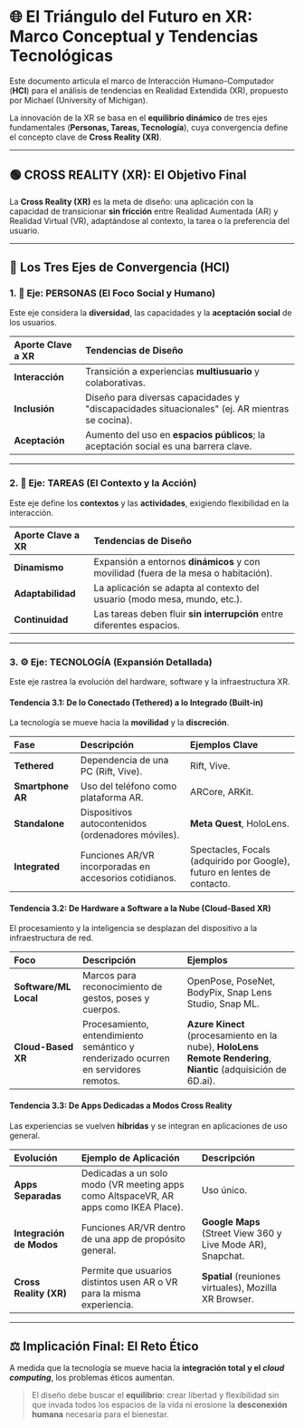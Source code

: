 # 🌐 El Triángulo del Futuro en XR: Marco Conceptual y Tendencias Tecnológicas

Este documento articula el marco de Interacción Humano-Computador (**HCI**) para el análisis de tendencias en Realidad Extendida (XR), propuesto por Michael (University of Michigan).

La innovación de la XR se basa en el **equilibrio dinámico** de tres ejes fundamentales (**Personas, Tareas, Tecnología**), cuya convergencia define el concepto clave de **Cross Reality (XR)**.

---

## 🟢 CROSS REALITY (XR): El Objetivo Final

La **Cross Reality (XR)** es la meta de diseño: una aplicación con la capacidad de transicionar **sin fricción** entre Realidad Aumentada (AR) y Realidad Virtual (VR), adaptándose al contexto, la tarea o la preferencia del usuario.

---

## 🔺 Los Tres Ejes de Convergencia (HCI)

### 1. 👥 Eje: PERSONAS (El Foco Social y Humano)

Este eje considera la **diversidad**, las capacidades y la **aceptación social** de los usuarios.

| Aporte Clave a XR | Tendencias de Diseño |
| :--- | :--- |
| **Interacción** | Transición a experiencias **multiusuario** y colaborativas. |
| **Inclusión** | Diseño para diversas capacidades y "discapacidades situacionales" (ej. AR mientras se cocina). |
| **Aceptación** | Aumento del uso en **espacios públicos**; la aceptación social es una barrera clave. |

---

### 2. 🧠 Eje: TAREAS (El Contexto y la Acción)

Este eje define los **contextos** y las **actividades**, exigiendo flexibilidad en la interacción.

| Aporte Clave a XR | Tendencias de Diseño |
| :--- | :--- |
| **Dinamismo** | Expansión a entornos **dinámicos** y con movilidad (fuera de la mesa o habitación). |
| **Adaptabilidad** | La aplicación se adapta al contexto del usuario (modo mesa, mundo, etc.). |
| **Continuidad** | Las tareas deben fluir **sin interrupción** entre diferentes espacios. |

---

### 3. ⚙️ Eje: TECNOLOGÍA (Expansión Detallada)

Este eje rastrea la evolución del hardware, software y la infraestructura XR.

#### Tendencia 3.1: De lo Conectado (Tethered) a lo Integrado (Built-in)

La tecnología se mueve hacia la **movilidad** y la **discreción**.

| Fase | Descripción | Ejemplos Clave |
| :--- | :--- | :--- |
| **Tethered** | Dependencia de una PC (Rift, Vive). | Rift, Vive. |
| **Smartphone AR** | Uso del teléfono como plataforma AR. | ARCore, ARKit. |
| **Standalone** | Dispositivos autocontenidos (ordenadores móviles). | **Meta Quest**, HoloLens. |
| **Integrated** | Funciones AR/VR incorporadas en accesorios cotidianos. | Spectacles, Focals (adquirido por Google), futuro en lentes de contacto. |

#### Tendencia 3.2: De Hardware a Software a la Nube (Cloud-Based XR)

El procesamiento y la inteligencia se desplazan del dispositivo a la infraestructura de red.

| Foco | Descripción | Ejemplos |
| :--- | :--- | :--- |
| **Software/ML Local** | Marcos para reconocimiento de gestos, poses y cuerpos. | OpenPose, PoseNet, BodyPix, Snap Lens Studio, Snap ML. |
| **Cloud-Based XR** | Procesamiento, entendimiento semántico y renderizado ocurren en servidores remotos. | **Azure Kinect** (procesamiento en la nube), **HoloLens Remote Rendering**, **Niantic** (adquisición de 6D.ai). |

#### Tendencia 3.3: De Apps Dedicadas a Modos Cross Reality

Las experiencias se vuelven **híbridas** y se integran en aplicaciones de uso general.

| Evolución | Ejemplo de Aplicación | Descripción |
| :--- | :--- | :--- |
| **Apps Separadas** | Dedicadas a un solo modo (VR meeting apps como AltspaceVR, AR apps como IKEA Place). | Uso único. |
| **Integración de Modos** | Funciones AR/VR dentro de una app de propósito general. | **Google Maps** (Street View 360 y Live Mode AR), Snapchat. |
| **Cross Reality (XR)** | Permite que usuarios distintos usen AR o VR para la misma experiencia. | **Spatial** (reuniones virtuales), Mozilla XR Browser. |

---

## ⚖️ Implicación Final: El Reto Ético

A medida que la tecnología se mueve hacia la **integración total y el *cloud computing***, los problemas éticos aumentan.

> El diseño debe buscar el **equilibrio**: crear libertad y flexibilidad sin que invada todos los espacios de la vida ni erosione la **desconexión humana** necesaria para el bienestar.